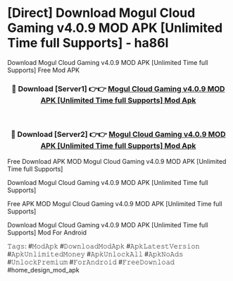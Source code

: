 # [Direct] Download Mogul Cloud Gaming v4.0.9 MOD APK [Unlimited Time full Supports] - ha86l
Download Mogul Cloud Gaming v4.0.9 MOD APK [Unlimited Time full Supports] Free Mod APK

<div align="center">
<h3>🔴 Download [Server1] 👉👉 <a href="https://apk-comot.site?title=Mogul_Cloud_Gaming_v4.0.9_MOD_APK_[Unlimited_Time_full_Supports]">Mogul Cloud Gaming v4.0.9 MOD APK [Unlimited Time full Supports] Mod Apk</a></h3><br>

<h3>🔴 Download [Server2] 👉👉 <a href="https://apk-comot.site?title=Mogul_Cloud_Gaming_v4.0.9_MOD_APK_[Unlimited_Time_full_Supports]">Mogul Cloud Gaming v4.0.9 MOD APK [Unlimited Time full Supports] Mod Apk</a></h3>
</div>


Free Download APK MOD Mogul Cloud Gaming v4.0.9 MOD APK [Unlimited Time full Supports]

Download Mogul Cloud Gaming v4.0.9 MOD APK [Unlimited Time full Supports] 

Free APK MOD Mogul Cloud Gaming v4.0.9 MOD APK [Unlimited Time full Supports] 

Download Mogul Cloud Gaming v4.0.9 MOD APK [Unlimited Time full Supports] Mod For Android

𝚃𝚊𝚐𝚜: #𝙼𝚘𝚍𝙰𝚙𝚔 #𝙳𝚘𝚠𝚗𝚕𝚘𝚊𝚍𝙼𝚘𝚍𝙰𝚙𝚔 #𝙰𝚙𝚔𝙻𝚊𝚝𝚎𝚜𝚝𝚅𝚎𝚛𝚜𝚒𝚘𝚗 #𝙰𝚙𝚔𝚄𝚗𝚕𝚒𝚖𝚒𝚝𝚎𝚍𝙼𝚘𝚗𝚎𝚢 #𝙰𝚙𝚔𝚄𝚗𝚕𝚘𝚌𝚔𝙰𝚕𝚕 #𝙰𝚙𝚔𝙽𝚘𝙰𝚍𝚜 #𝚄𝚗𝚕𝚘𝚌𝚔𝙿𝚛𝚎𝚖𝚒𝚞𝚖 #𝙵𝚘𝚛𝙰𝚗𝚍𝚛𝚘𝚒𝚍 #𝙵𝚛𝚎𝚎𝙳𝚘𝚠𝚗𝚕𝚘𝚊𝚍 #home_design_mod_apk